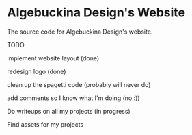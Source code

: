 # Algebuckina Design's Website
The source code for Algebuckina Design's website.


TODO

implement website layout (done)

redesign logo (done)

clean up the spagetti code (probably will never do)

add comments so I know what I'm doing (no :))

Do writeups on all my projects (in progress)

Find assets for my projects
